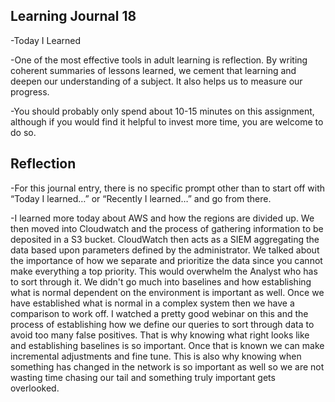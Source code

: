 ## Learning Journal 18

-Today I Learned

-One of the most effective tools in adult learning is reflection. By writing coherent summaries of lessons learned, we cement that learning and deepen our understanding of a subject. It also helps us to measure our progress.

-You should probably only spend about 10-15 minutes on this assignment, although if you would find it helpful to invest more time, you are welcome to do so.

## Reflection

-For this journal entry, there is no specific prompt other than to start off with “Today I learned…” or “Recently I learned…” and go from there.

-I learned more today about AWS and how the regions are divided up. We then moved into Cloudwatch and the process of gathering information to be deposited in a S3 bucket. CloudWatch then acts as a SIEM aggregating the data based upon parameters defined by the administrator. We talked about the importance of how we separate and prioritize the data since you cannot make everything a top priority. This would overwhelm the Analyst who has to sort through it. We didn't go much into baselines and how establishing what is normal dependent on the environment is important as well. Once we have established what is normal in a complex system then we have a comparison to work off. I watched a pretty good webinar on this and the process of establishing how we define our queries to sort through data to avoid too many false positives. That is why knowing what right looks like and establishing baselines is so important. Once that is known we can make incremental adjustments and fine tune. This is also why knowing when something has changed in the network is so important as well so we are not wasting time chasing our tail and something truly important gets overlooked.

